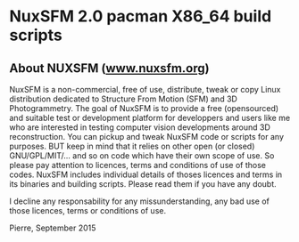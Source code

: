 # NuxSFM 2.0 pacman X86_64 build scripts


About NUXSFM (www.nuxsfm.org)
----------------------------

NuxSFM is a non-commercial, free of use, distribute, tweak or copy Linux distribution dedicated to Structure From Motion (SFM) and 3D Photogrammetry.
The goal of NuxSFM is to provide a free (opensourced) and suitable test or development platform for developpers and users like me who are interested in testing computer vision developments around 3D reconstruction. 
You can pickup and tweak NuxSFM code or scripts for any purposes. BUT keep in mind that it relies on other open (or closed) GNU/GPL/MIT/... and so on code which have their own scope of use. 
So please pay attention to licences, terms and conditions of use of those codes. 
NuxSFM includes individual details of thoses licences and terms in its binaries and building scripts. Please read them if you have any doubt.

I decline any responsability for any missunderstanding, any bad use of those licences, terms or conditions of use.

Pierre, September 2015
